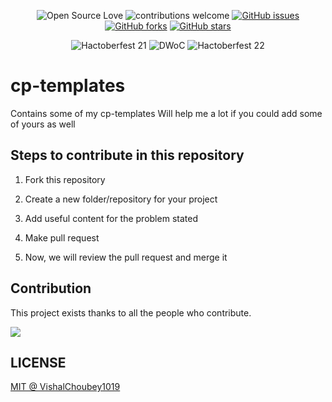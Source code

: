 <div align="center">

![Open Source Love](https://img.shields.io/badge/OpenSource-%E2%9D%A4%EF%B8%8F-green?style=flat-square&labelColor=0a192f&color=e6f1ff)
![contributions welcome](https://img.shields.io/badge/contributions-welcome-brightgreen?style=flat-square&labelColor=0a192f&color=e6f1ff)
[![GitHub issues](https://img.shields.io/github/issues/VishalChoubey1019/cp-templates?style=social&labelColor=0a192f&color=a8b2d1)](https://github.com/semikolan-co/Graphics_no_code/issues)
[![GitHub forks](https://img.shields.io/github/forks/VishalChoubey1019/cp-templates?style=social&labelColor=0a192f&color=a8b2d1)](https://github.com/semikolan-co/Graphics_no_code/network)
[![GitHub stars](https://img.shields.io/github/stars/VishalChoubey1019/cp-templates?style=social&labelColor=0a192f&color=a8b2d1)](https://github.com/semikolan-co/Graphics_no_code/stargazers)

![Hactoberfest 21](https://img.shields.io/badge/Hactoberfest-%E2%9D%A4%EF%B8%8F-red?style=for-the-badge&labelColor=0a192f&color=64ffda)
![DWoC](https://img.shields.io/badge/DWoC-%E2%9D%A4%EF%B8%8F-red?style=for-the-badge&labelColor=0a192f&color=64ffda)
![Hactoberfest 22](https://img.shields.io/badge/Hactoberfest-%E2%9D%A4%EF%B8%8F-red?style=for-the-badge&labelColor=0a192f&color=64ffda)
</div>


# cp-templates

Contains some of my cp-templates
Will help me a lot if you could add some of yours as well

## Steps to contribute in this repository

 1. Fork this repository

 2. Create a new folder/repository for your project

 3. Add useful content for the problem stated

 4. Make pull request

 5. Now, we will review the pull request and merge it

## Contribution

This project exists thanks to all the people who contribute.

<a href="https://github.com/VishalChoubey1019/cp-templates/graphs/contributors">
  <img src="https://contrib.rocks/image?repo=VishalChoubey1019/cp-templates" />
</a>


## LICENSE

[MIT @ VishalChoubey1019](./LICENSE.md)
